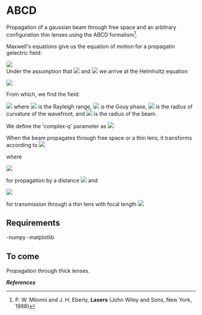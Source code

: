 # ABCD

Propagation of a gaussian beam through free space and an arbitrary configuration thin lenses using the ABCD formalism[^ref1].

Maxwell's equations give us the equation of motion for a propagatin gelectric field:

<img src="https://render.githubusercontent.com/render/math?math=\nabla^2E(\mathbf{r},t)-\frac{1}{c^2}\partial_t^2E(\mathbf{r},t) = 0-"><br> Under the assumption that <img src="https://render.githubusercontent.com/render/math?math=E(\mathbf{r},t) = \varepsilon(\mathbf{r})\exp{(ikz-i\omega t)}"> and <img src="https://render.githubusercontent.com/render/math?math=\partial_z^2\varepsilon_0(\mathbf{r})\exp{(ikz)} \approx \exp{(ikz)}\left[2ik\pderiv{}{z}\varepsilon_0(\mathbf{r}) - k^2\varepsilon_0(\mathbf{r})\right]"> we arrive at the Helmholtz equation

<img src="https://render.githubusercontent.com/render/math?math=\left(\nabla_T^2 + 2ik\partial_z\right)\varepsilon_0(\mathbf{r}) = 0">

From which, we find  the field:

<img src="https://render.githubusercontent.com/render/math?math=E(\mathbf{r},t) \propto \exp{\left[ik\frac{x^2+y^2}{2R(z)} - \frac{x^2+y^2}{w^2(z)}\right]}">
where <img src="https://render.githubusercontent.com/render/math?math=z_R = \pi w_0^2/\lambda"> is the Rayleigh range, <img src="https://render.githubusercontent.com/render/math?math=\varphi(z) = \arctan{(z/z_R)}"> is the Gouy phase, <img src="https://render.githubusercontent.com/render/math?math=R(z) = z_R^2/z + z"> is the radius of curvature of the wavefront, and <img src="https://render.githubusercontent.com/render/math?math=w(z) = w_0\sqrt{1 + (z/z_R)^2}"> is the radius of the beam.

We define the 'complex-q' parameter as
<img src="https://render.githubusercontent.com/render/math?math=\frac{1}{q(z)} = \frac{1}{R(z)} + \frac{i\lambda}{\pi w^2(z)}.">

When the beam propagates through free space or a thin lens, it transforms according to
<img src="https://render.githubusercontent.com/render/math?math=q_f = (Aq_i + B)/(Cq_i + D)">

where

<img src="https://render.githubusercontent.com/render/math?math=\left(\begin{array}{cc} A & B \\ C & D\end{array}\right)} = \left(\begin{array}{cc} 1 & d \\ 0 & 1\end{array}\right)">

for propagation by a distance <img src="https://render.githubusercontent.com/render/math?math=d"> and

<img src="https://render.githubusercontent.com/render/math?math=\left(\begin{array}{cc} A & B \\ C & D\end{array}\right)} = \left(\begin{array}{cc} 1 & 0 \\ -1/f & 1\end{array}\right)">

for transmission through a thin lens with focal length <img src="https://render.githubusercontent.com/render/math?math=f.">

## Requirements
-numpy
-matplotlib

## To come

Propagation through thick lenses.

***References***

[^ref1]: P. W. Milonni and J. H. Eberly, **Lasers** (John Wiley and Sons, New York, 1988)
